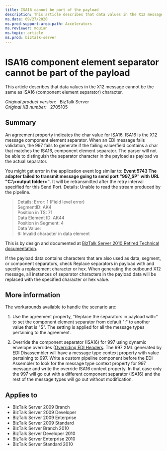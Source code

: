 ```yaml
---
title: ISA16 cannot be part of the payload
description: This article describes that data values in the X12 message cannot be the same as ISA16 (component element separator) character.
ms.date: 09/27/2020
ms.prod-support-area-path: Accelerators
ms.reviewer: mquian
ms.topic: article
ms.prod: biztalk-server
---
```

# ISA16 component element separator cannot be part of the payload

This article describes that data values in the X12 message cannot be the same as ISA16 (component element separator) character.

_Original product version:_ &nbsp; BizTalk Server  
_Original KB number:_ &nbsp; 2705105

## Summary

An agreement property indicates the char value for ISA16. ISA16 is the X12 message component element separator. When an EDI message fails validation, the 997 fails to generate if the failing value/field contains a char that matches the ISA16, component element separator. The parser will not be able to distinguish the separator character in the payload as payload vs the actual separator.

You might get error in the application event log similar to: **Event 5743 The adapter failed to transmit message going to send port "997_SP" with URL "C:\\\<output folder>"**. It will be retransmitted after the retry interval specified for this Send Port. Details: Unable to read the stream produced by the pipeline.

> Details: Error: 1 (Field level error)  
SegmentID: AK4  
Position in TS: 71  
Data Element ID: AK44  
Position in Segment: 4  
Data Value:  
6: Invalid character in data element

This is by design and documented at [BizTalk Server 2010 Retired Technical documentation](https://www.microsoft.com/download/details.aspx?id=56420).

If the payload data contains characters that are also used as data, segment, or component separators, check Replace separators in payload with  and specify a replacement character or hex. When generating the outbound X12 message, all instances of separator characters in the payload data will be replaced with the specified character or hex value.

## More information

The workarounds available to handle the scenario are:

1. Use the agreement property, "Replace the separators in payload with:" to set the component element separator from default ":" to another value that is "$". The setting is applied for all the message types pertaining to the agreement.

1. Override the component separator (ISA16) for 997 using dynamic envelope overrides ([Overriding EDI Headers](/biztalk/core/overriding-edi-headers). The 997 XML generated by EDI Disassembler will have a message type context property with value pertaining to 997. Write a custom pipeline component before the EDI Assembler to look for the message type context property for 997 message and write the override ISA16 context property. In that case only the 997 will go out with a different component separator (ISA16) and the rest of the message types will go out without modification.

## Applies to

- BizTalk Server 2009 Branch
- BizTalk Server 2009 Developer
- BizTalk Server 2009 Enterprise
- BizTalk Server 2009 Standard
- BizTalk Server Branch 2010
- BizTalk Server Developer 2010
- BizTalk Server Enterprise 2010
- BizTalk Server Standard 2010
